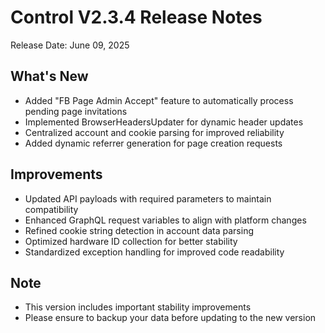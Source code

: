 # Control V2.3.4 Release Notes

Release Date: June 09, 2025

## What's New
- Added "FB Page Admin Accept" feature to automatically process pending page invitations
- Implemented BrowserHeadersUpdater for dynamic header updates
- Centralized account and cookie parsing for improved reliability
- Added dynamic referrer generation for page creation requests

## Improvements
- Updated API payloads with required parameters to maintain compatibility
- Enhanced GraphQL request variables to align with platform changes
- Refined cookie string detection in account data parsing
- Optimized hardware ID collection for better stability
- Standardized exception handling for improved code readability

## Note
- This version includes important stability improvements
- Please ensure to backup your data before updating to the new version
